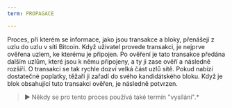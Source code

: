 ```yaml
---
term: PROPAGACE

---
```

Proces, při kterém se informace, jako jsou transakce a bloky, přenášejí z uzlu do uzlu v síti Bitcoin. Když uživatel provede transakci, je nejprve ověřena uzlem, ke kterému je připojen. Po ověření je tato transakce předána dalším uzlům, které jsou k němu připojeny, a ty ji zase ověří a následně rozšíří. O transakci se tak rychle dozví velká část uzlů sítě. Pokud nabízí dostatečné poplatky, těžaři ji zařadí do svého kandidátského bloku. Když je blok obsahující tuto transakci ověřen, je následně potvrzen.

> ► Někdy se pro tento proces používá také termín "vysílání".*